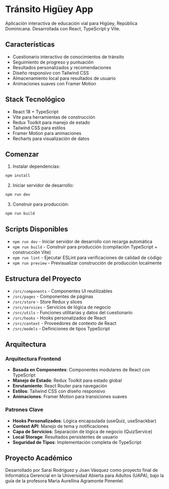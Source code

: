 # Tránsito Higüey App

Aplicación interactiva de educación vial para Higüey, República Dominicana. Desarrollada con React, TypeScript y Vite.

## Características

- Cuestionario interactivo de conocimientos de tránsito
- Seguimiento de progreso y puntuación
- Resultados personalizados y recomendaciones
- Diseño responsivo con Tailwind CSS
- Almacenamiento local para resultados de usuario
- Animaciones suaves con Framer Motion

## Stack Tecnológico

- React 18 + TypeScript
- Vite para herramientas de construcción
- Redux Toolkit para manejo de estado
- Tailwind CSS para estilos
- Framer Motion para animaciones
- Recharts para visualización de datos

## Comenzar

1. Instalar dependencias:
```bash
npm install
```

2. Iniciar servidor de desarrollo:
```bash
npm run dev
```

3. Construir para producción:
```bash
npm run build
```

## Scripts Disponibles

- `npm run dev` - Iniciar servidor de desarrollo con recarga automática
- `npm run build` - Construir para producción (compilación TypeScript + construcción Vite)
- `npm run lint` - Ejecutar ESLint para verificaciones de calidad de código
- `npm run preview` - Previsualizar construcción de producción localmente

## Estructura del Proyecto

- `/src/components` - Componentes UI reutilizables
- `/src/pages` - Componentes de páginas
- `/src/store` - Store Redux y slices
- `/src/services` - Servicios de lógica de negocio
- `/src/utils` - Funciones utilitarias y datos del cuestionario
- `/src/hooks` - Hooks personalizados de React
- `/src/context` - Proveedores de contexto de React
- `/src/models` - Definiciones de tipos TypeScript

## Arquitectura

### Arquitectura Frontend
- **Basada en Componentes**: Componentes modulares de React con TypeScript
- **Manejo de Estado**: Redux Toolkit para estado global
- **Enrutamiento**: React Router para navegación
- **Estilos**: Tailwind CSS con diseño responsivo
- **Animaciones**: Framer Motion para transiciones suaves

### Patrones Clave
- **Hooks Personalizados**: Lógica encapsulada (useQuiz, useSnackbar)
- **Context API**: Manejo de tema y notificaciones
- **Capa de Servicios**: Separación de lógica de negocio (QuizService)
- **Local Storage**: Resultados persistentes de usuario
- **Seguridad de Tipos**: Implementación completa de TypeScript

## Proyecto Académico

Desarrollado por Sarai Rodríguez y Joan Vásquez como proyecto final de Informática Gerencial en la Universidad Abierta para Adultos (UAPA), bajo la guía de la profesora Maria Aurellina Agramonte Pimentel.
